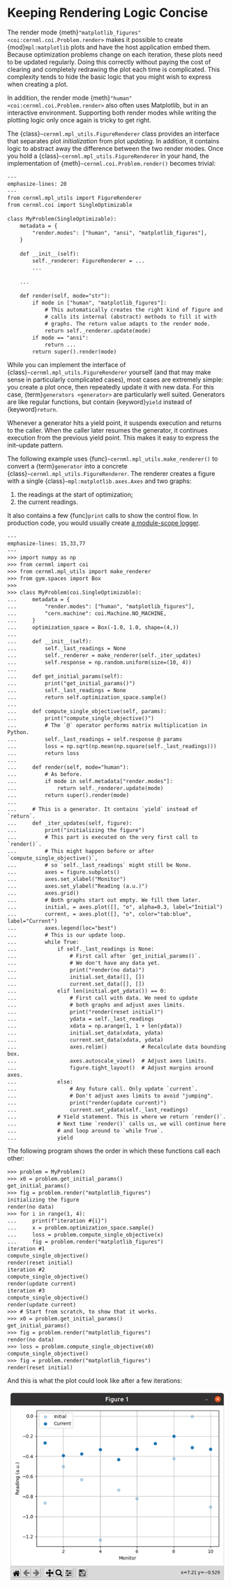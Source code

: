 # Keeping Rendering Logic Concise

The render mode {meth}`"matplotlib_figures" <coi:cernml.coi.Problem.render>`
makes it possible to create {mod}`mpl:matplotlib` plots and have the host
application embed them. Because optimization problems change on each iteration,
these plots need to be updated regularly. Doing this correctly without paying
the cost of clearing and completely redrawing the plot each time is
complicated. This complexity tends to hide the basic logic that you might wish
to express when creating a plot.

In addition, the render mode {meth}`"human" <coi:cernml.coi.Problem.render>`
also often uses Matplotlib, but in an interactive environment. Supporting both
render modes while writing the plotting logic only once again is tricky to get
right.

The {class}`~cernml.mpl_utils.FigureRenderer` class provides an interface that
separates plot *initialization* from plot *updating*. In addition, it contains
logic to abstract away the difference between the two render modes. Once you
hold a {class}`~cernml.mpl_utils.FigureRenderer` in your hand, the
implementation of {meth}`~cernml.coi.Problem.render()` becomes trivial:

```{code-block} python
---
emphasize-lines: 20
---
from cernml.mpl_utils import FigureRenderer
from cernml.coi import SingleOptimizable

class MyProblem(SingleOptimizable):
    metadata = {
        "render.modes": ["human", "ansi", "matplotlib_figures"],
    }

    def __init__(self):
        self._renderer: FigureRenderer = ...
        ...

    ...

    def render(self, mode="str"):
        if mode in ["human", "matplotlib_figures"]:
            # This automatically creates the right kind of figure and
            # calls its internal (abstract) methods to fill it with
            # graphs. The return value adapts to the render mode.
            return self._renderer.update(mode)
        if mode == "ansi":
            return ...
        return super().render(mode)
```

While you can implement the interface of
{class}`~cernml.mpl_utils.FigureRenderer` yourself (and that may make sense in
particularly complicated cases), most cases are extremely simple: you create a
plot once, then repeatedly update it with new data. For this case,
{term}`generators <generator>` are particularly well suited. Generators are
like regular functions, but contain {keyword}`yield` instead of
{keyword}`return`.

Whenever a generator hits a yield point, it suspends execution and returns to
the caller. When the caller later resumes the generator, it continues execution
from the previous yield point. This makes it easy to express the init–update
pattern.

The following example uses {func}`~cernml.mpl_utils.make_renderer()` to convert
a {term}`generator` into a concrete {class}`~cernml.mpl_utils.FigureRenderer`.
The renderer creates a figure with a single {class}`~mpl:matplotlib.axes.Axes`
and two graphs:

1. the readings at the start of optimization;
2. the current readings.

It also contains a few {func}`print` calls to show the control flow. In
production code, you would usually create [a module-scope
logger](https://wikis.cern.ch/display/ACCPY/Logging#Logging-Configuringaloggerinlibrarycode).

```{code-block} python
---
emphasize-lines: 15,33,77
---
>>> import numpy as np
>>> from cernml import coi
>>> from cernml.mpl_utils import make_renderer
>>> from gym.spaces import Box
>>>
>>> class MyProblem(coi.SingleOptimizable):
...     metadata = {
...         "render.modes": ["human", "matplotlib_figures"],
...         "cern.machine": coi.Machine.NO_MACHINE,
...     }
...     optimization_space = Box(-1.0, 1.0, shape=(4,))
...
...     def __init__(self):
...         self._last_readings = None
...         self._renderer = make_renderer(self._iter_updates)
...         self.response = np.random.uniform(size=(10, 4))
...
...     def get_initial_params(self):
...         print("get_initial_params()")
...         self._last_readings = None
...         return self.optimization_space.sample()
...
...     def compute_single_objective(self, params):
...         print("compute_single_objective()")
...         # The `@` operator performs matrix multiplication in Python.
...         self._last_readings = self.response @ params
...         loss = np.sqrt(np.mean(np.square(self._last_readings)))
...         return loss
...
...     def render(self, mode="human"):
...         # As before.
...         if mode in self.metadata["render.modes"]:
...             return self._renderer.update(mode)
...         return super().render(mode)
...
...     # This is a generator. It contains `yield` instead of `return`.
...     def _iter_updates(self, figure):
...         print("initializing the figure")
...         # This part is executed on the very first call to `render()`.
...         # This might happen before or after `compute_single_objective()`,
...         # so `self._last_readings` might still be None.
...         axes = figure.subplots()
...         axes.set_xlabel("Monitor")
...         axes.set_ylabel("Reading (a.u.)")
...         axes.grid()
...         # Both graphs start out empty. We fill them later.
...         initial, = axes.plot([], "o", alpha=0.3, label="Initial")
...         current, = axes.plot([], "o", color="tab:blue", label="Current")
...         axes.legend(loc="best")
...         # This is our update loop.
...         while True:
...             if self._last_readings is None:
...                 # First call after `get_initial_params()`.
...                 # We don't have any data yet.
...                 print("render(no data)")
...                 initial.set_data([], [])
...                 current.set_data([], [])
...             elif len(initial.get_ydata()) == 0:
...                 # First call with data. We need to update
...                 # both graphs and adjust axes limits.
...                 print("render(reset initial)")
...                 ydata = self._last_readings
...                 xdata = np.arange(1, 1 + len(ydata))
...                 initial.set_data(xdata, ydata)
...                 current.set_data(xdata, ydata)
...                 axes.relim()           # Recalculate data bounding box.
...                 axes.autoscale_view()  # Adjust axes limits.
...                 figure.tight_layout()  # Adjust margins around axes.
...             else:
...                 # Any future call. Only update `current`.
...                 # Don't adjust axes limits to avoid "jumping".
...                 print("render(update current)")
...                 current.set_ydata(self._last_readings)
...             # Yield statement. This is where we return `render()`.
...             # Next time `render()` calls us, we will continue here
...             # and loop around to `while True`.
...             yield

```

The following program shows the order in which these functions call each other:

```{code-block} python
>>> problem = MyProblem()
>>> x0 = problem.get_initial_params()
get_initial_params()
>>> fig = problem.render("matplotlib_figures")
initializing the figure
render(no data)
>>> for i in range(1, 4):
...     print(f"iteration #{i}")
...     x = problem.optimization_space.sample()
...     loss = problem.compute_single_objective(x)
...     fig = problem.render("matplotlib_figures")
iteration #1
compute_single_objective()
render(reset initial)
iteration #2
compute_single_objective()
render(update current)
iteration #3
compute_single_objective()
render(update current)
>>> # Start from scratch, to show that it works.
>>> x0 = problem.get_initial_params()
get_initial_params()
>>> fig = problem.render("matplotlib_figures")
render(no data)
>>> loss = problem.compute_single_objective(x0)
compute_single_objective()
>>> fig = problem.render("matplotlib_figures")
render(reset initial)

```

And this is what the plot could look like after a few iterations:

![Example plot after a two iterations](renderer.png)
